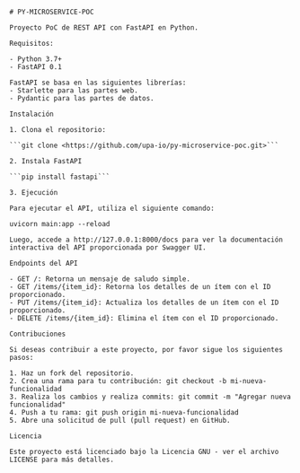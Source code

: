 
    # PY-MICROSERVICE-POC

    Proyecto PoC de REST API con FastAPI en Python.

    Requisitos:

    - Python 3.7+
    - FastAPI 0.1

    FastAPI se basa en las siguientes librerías:
    - Starlette para las partes web.
    - Pydantic para las partes de datos.

    Instalación

    1. Clona el repositorio:

    ```git clone <https://github.com/upa-io/py-microservice-poc.git>```

    2. Instala FastAPI

    ```pip install fastapi```

    3. Ejecución

    Para ejecutar el API, utiliza el siguiente comando:

    uvicorn main:app --reload

    Luego, accede a http://127.0.0.1:8000/docs para ver la documentación interactiva del API proporcionada por Swagger UI.

    Endpoints del API

    - GET /: Retorna un mensaje de saludo simple.
    - GET /items/{item_id}: Retorna los detalles de un ítem con el ID proporcionado.
    - PUT /items/{item_id}: Actualiza los detalles de un ítem con el ID proporcionado.
    - DELETE /items/{item_id}: Elimina el ítem con el ID proporcionado.

    Contribuciones

    Si deseas contribuir a este proyecto, por favor sigue los siguientes pasos:

    1. Haz un fork del repositorio.
    2. Crea una rama para tu contribución: git checkout -b mi-nueva-funcionalidad
    3. Realiza los cambios y realiza commits: git commit -m "Agregar nueva funcionalidad"
    4. Push a tu rama: git push origin mi-nueva-funcionalidad
    5. Abre una solicitud de pull (pull request) en GitHub.

    Licencia

    Este proyecto está licenciado bajo la Licencia GNU - ver el archivo LICENSE para más detalles.
